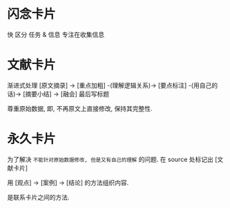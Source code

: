 # 闪念卡片
快
区分 任务 & 信息
专注在收集信息

# 文献卡片

渐进式处理
[原文摘录] -> [重点加粗] -(理解逻辑关系)-> [要点标注] -(用自己的话)-> [摘要小结] -> [融会]
最后写标题

尊重原始数据, 即, 不再原文上直接修改, 保持其完整性.

# 永久卡片
为了解决 `不能针对原始数据修改, 但是又有自己的理解` 的问题.
在 source 处标记出 [文献卡片]

用 [观点] -> [案例] -> [结论] 的方法组织内容.

是联系卡片之间的方法.